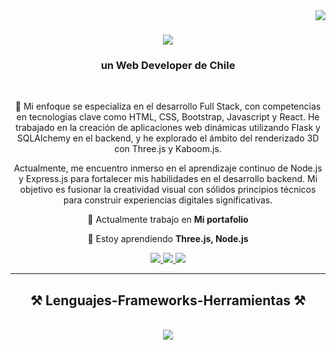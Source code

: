 <img align="right" src="https://visitor-badge.laobi.icu/badge?page_id=Fabianyzb.Fabianyzb" />

<h1 align="center">
    <img src="https://readme-typing-svg.herokuapp.com/?font=Righteous&size=35&center=true&vCenter=true&width=500&height=70&duration=4000&lines=Hola!+👋;+Soy+Fabian+Yanez!;" />
</h1>

<h3 align="center">un Web Developer de Chile</h3>

<br/>

<div align="center">

 🚴 Mi enfoque se especializa en el desarrollo Full Stack, con competencias en tecnologías clave como HTML, CSS, Bootstrap, Javascript y React. He trabajado en la creación de aplicaciones web dinámicas utilizando Flask y SQLAlchemy en el backend, y he explorado el ámbito del renderizado 3D con Three.js y Kaboom.js.

Actualmente, me encuentro inmerso en el aprendizaje continuo de Node.js y Express.js para fortalecer mis habilidades en el desarrollo backend. Mi objetivo es fusionar la creatividad visual con sólidos principios técnicos para construir experiencias digitales significativas.
 
 🔭 Actualmente trabajo en **Mi portafolio**
 
 🌱 Estoy aprendiendo **Three.js, Node.js**

 </div>
 
<div align="center"> 
  <a href="mailto:fabian.yzb@gmail.com">
    <img src="https://img.shields.io/badge/Gmail-333333?style=for-the-badge&logo=gmail&logoColor=red" />
  </a>
  <a href="https://linkedin.com/in/fabian-yzb/" target="_blank">
    <img src="https://img.shields.io/badge/LinkedIn-0077B5?style=for-the-badge&logo=linkedin&logoColor=white" target="_blank" />
  </a>
  <a href="" target="_blank"> <!-- Poner Mi portfolio -->
     <img src="https://img.shields.io/badge/Portfolio-FF5722?style=for-the-badge&logo=todoist&logoColor=white" target="_blank" /> <!-- sqlite, safari, google-chrome are other good icon options -->
  </a>
</div>

 <hr/>
 
<h2 align="center">⚒️ Lenguajes-Frameworks-Herramientas ⚒️</h2>
<br/>
<div align="center">
    <img src="https://skillicons.dev/icons?i=react,bootstrap,html,css,vscode,github,figma,postman,nodejs,javascript,express,postgresql,flask,git" />
    <!-- <img src="https://skillicons.dev/icons?i=" /><br> -->
</div>
